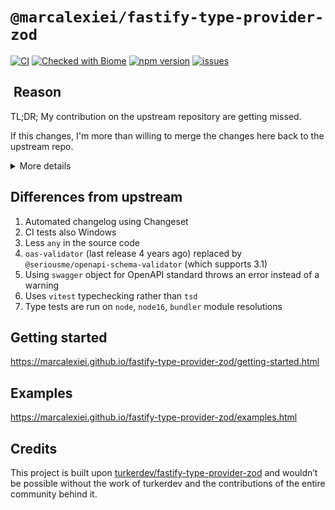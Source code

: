 # `@marcalexiei/fastify-type-provider-zod`

[![CI][CIBadge]][CIURL]
[![Checked with Biome][CheckerBadge]][CheckerURL]
[![npm version][npmVersionBadge]][npmVersionURL]
[![issues][issuesBadge]][issuesURL]

[CIBadge]: https://img.shields.io/github/actions/workflow/status/marcalexiei/fastify-type-provider-zod/CI.yml?style=for-the-badge&logo=github&event=push&label=CI
[CIURL]: https://github.com/marcalexiei/fastify-type-provider-zod/actions/workflows/CI.yml
[CheckerBadge]: https://img.shields.io/badge/Checked_with-Biome-60a5fa?style=for-the-badge&logo=biome
[CheckerURL]: https://biomejs.dev
[npmVersionBadge]: https://img.shields.io/npm/v/@marcalexiei/fastify-type-provider-zod.svg?style=for-the-badge&logo=npm
[npmVersionURL]: https://www.npmjs.com/package/@marcalexiei/fastify-type-provider-zod
[issuesBadge]: https://img.shields.io/github/issues/marcalexiei/fastify-type-provider-zod.svg?style=for-the-badge
[issuesURL]: https://github.com/marcalexiei/fastify-type-provider-zod/issues

##  Reason

TL;DR; My contribution on the upstream repository are getting missed.

If this changes, I'm more than willing to merge the changes here back to the upstream repo.

<details>

<summary>More details</summary>

My contribution are getting missed: <https://github.com/turkerdev/fastify-type-provider-zod/pull/174#issuecomment-3023602822>

Recent PRs not opened by me are reviewed before mine: <https://github.com/turkerdev/fastify-type-provider-zod/pull/176#issuecomment-3018610310>

This happened in the same way here:

- My PR: <https://github.com/turkerdev/fastify-type-provider-zod/pull/196>
- Another PR opened 3 days later: <https://github.com/turkerdev/fastify-type-provider-zod/pull/197>

Ignored PRs:

- <https://github.com/turkerdev/fastify-type-provider-zod/pull/185> (re add CI tests for windows)
- <https://github.com/turkerdev/fastify-type-provider-zod/pull/186>
- <https://github.com/turkerdev/fastify-type-provider-zod/pull/194>

Ignored issues:

- <https://github.com/turkerdev/fastify-type-provider-zod/pull/181> - maintenance improvements
- <https://github.com/turkerdev/fastify-type-provider-zod/pull/190> - changelog request for 5.0.2

</details>

## Differences from upstream

1. Automated changelog using Changeset
2. CI tests also Windows
3. Less `any` in the source code
4. `oas-validator` (last release 4 years ago) replaced by `@seriousme/openapi-schema-validator`
   (which supports 3.1)
5. Using `swagger` object for OpenAPI standard throws an error instead of a warning
6. Uses `vitest` typechecking rather than `tsd`
7. Type tests are run on `node`, `node16`, `bundler` module resolutions

## Getting started

<https://marcalexiei.github.io/fastify-type-provider-zod/getting-started.html>

## Examples

<https://marcalexiei.github.io/fastify-type-provider-zod/examples.html>

## Credits

This project is built upon [turkerdev/fastify-type-provider-zod](https://github.com/turkerdev/fastify-type-provider-zod)
and wouldn’t be possible without the work of turkerdev and the contributions of the entire community behind it.
